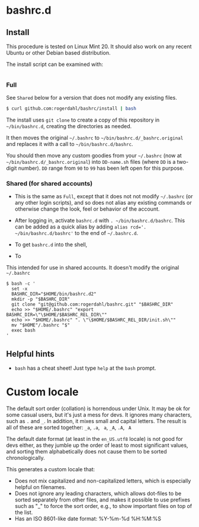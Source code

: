 # bashrc.d

## Install

This procedure is tested on Linux Mint 20. It should also work on any recent Ubuntu or other Debian based distribution.

The install script can be examined with:

```shell

```

### Full

See `Shared` below for a version that does not modify any existing files.

```bash
$ curl github.com:rogerdahl/bashrc/install | bash
```

The install uses `git clone` to create a copy of this repository in `~/bin/bashrc.d`, creating the directories as needed.

It then moves the original `~/.bashrc` to `~/bin/bashrc.d/_bashrc.original` and replaces it with a call to `~/bin/bashrc.d/bashrc`.

You should then move any custom goodies from your `~/.bashrc` (now at `~/bin/bashrc.d/_bashrc.original`) into `DD-name.sh` files (where `DD` is a two-digit number). `DD` range from `90` to `99` has been left open for this purpose.


### Shared (for shared accounts)

- This is the same as `Full`, except that it does not not modify `~/.bashrc` (or any other login scripts), and so does not alias any existing commands or otherwise change the look, feel or behavior of the account.

- After logging in, activate `bashrc.d` with `. ~/bin/bashrc.d/bashrc`. This can be added as a quick alias by adding `alias rcd='. ~/bin/bashrc.d/bashrc'` to the end of `~/.bashrc.d`.


- To get `bashrc.d` into the shell, 

- To 


This intended for use in shared accounts. It doesn't modify the original `~/.bashrc`

```shell script
$ bash -c '
  set -x
  BASHRC_DIR="$HOME/bin/bashrc.d2"
  mkdir -p "$BASHRC_DIR"
  git clone "git@github.com:rogerdahl/bashrc.git" "$BASHRC_DIR"
  echo >> "$HOME/.bashrc" "export BASHRC_DIR=\"\$HOME/$BASHRC_REL_DIR\""
  echo >> "$HOME/.bashrc" ". \"\$HOME/$BASHRC_REL_DIR/init.sh\""
  mv "$HOME"/.bashrc "$"
  exec bash
'
```

## Helpful hints

- `bash` has a cheat sheet! Just type `help` at the `bash` prompt.




# Custom locale

The default sort order (collation) is horrendous under Unix. It may be ok for some casual users, but it's just a mess for devs. It ignores many characters, such as `.` and `_`. In addition, it mixes small and capital letters. The result is all of these are sorted together: `_a`, `.a`, ` a`, `_A`, `.A`, ` A`

The default date format (at least in the `en_US.utf8` locale) is not good for devs either, as they jumble up the order of least to most significant values, and sorting them alphabetically does not cause them to be sorted chronologically.

This generates a custom locale that:

- Does not mix capitalized and non-capitalized letters, which is especially helpful on filenames.
- Does not ignore any leading characters, which allows dot-files to be sorted separately from other files, and makes it possible to use prefixes such as "_" to force the sort order, e.g., to show important files on top of the list.
- Has an ISO 8601-like date format: %Y-%m-%d %H:%M:%S




